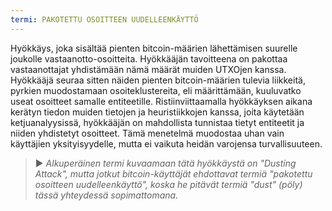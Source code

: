 ```yaml
---
termi: PAKOTETTU OSOITTEEN UUDELLEENKÄYTTÖ
---
```


Hyökkäys, joka sisältää pienten bitcoin-määrien lähettämisen suurelle joukolle vastaanotto-osoitteita. Hyökkääjän tavoitteena on pakottaa vastaanottajat yhdistämään nämä määrät muiden UTXOjen kanssa. Hyökkääjä seuraa sitten näiden pienten bitcoin-määrien tulevia liikkeitä, pyrkien muodostamaan osoiteklustereita, eli määrittämään, kuuluvatko useat osoitteet samalle entiteetille. Ristiinviittaamalla hyökkäyksen aikana kerätyn tiedon muiden tietojen ja heuristiikkojen kanssa, joita käytetään ketjuanalyysissä, hyökkääjän on mahdollista tunnistaa tietyt entiteetit ja niiden yhdistetyt osoitteet. Tämä menetelmä muodostaa uhan vain käyttäjien yksityisyydelle, mutta ei vaikuta heidän varojensa turvallisuuteen.

> ► *Alkuperäinen termi kuvaamaan tätä hyökkäystä on "Dusting Attack", mutta jotkut bitcoin-käyttäjät ehdottavat termiä "pakotettu osoitteen uudelleenkäyttö", koska he pitävät termiä "dust" (pöly) tässä yhteydessä sopimattomana.*